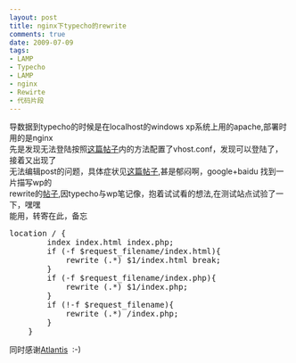```yaml
---
layout: post
title: nginx下typecho的rewrite
comments: true
date: 2009-07-09
tags:
- LAMP
- Typecho
- LAMP
- nginx
- Rewirte
- 代码片段
---
```


<p>导数据到typecho的时候是在localhost的windows xp系统上用的apache,部署时用的是nginx<br />先是发现无法登陆按照<a href="http://forum.typecho.org/viewtopic.php?f=4&amp;t=238&amp;p=852&amp;hilit=nginx#p852" target="_blank">这篇帖子</a>内的方法配置了vhost.conf，发现可以登陆了，接着又出现了<br />无法编辑post的问题，具体症状见<a href="http://forum.typecho.org/viewtopic.php?f=4&amp;t=270" target="_blank">这篇帖子</a>,甚是郁闷啊，google+baidu 找到一片描写wp的<br />rewrite的<a href="http://hi.baidu.com/3322/blog/item/95d254e7594a012bb93820bb.html" target="_blank">帖子</a>,因typecho与wp笔记像，抱着试试看的想法,在测试站点试验了一下，嘿嘿<br />能用，转寄在此，备忘</p>
<p><!--more--></p>
<pre>
location / {
        index index.html index.php;
        if (-f $request_filename/index.html){
            rewrite (.*) $1/index.html break;
        }
        if (-f $request_filename/index.php){
            rewrite (.*) $1/index.php;
        }
        if (!-f $request_filename){
            rewrite (.*) /index.php;
        }
    }
</pre>
<p>同时感谢<a class="titlink" title="Atrhis的空间 http://hi.baidu.com/3322" href="http://huobazi.github.com/3322">Atlantis</a>  :-)</p>				
